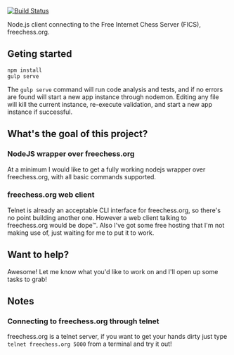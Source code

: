 [![Build Status](https://travis-ci.org/scripni/fics-core.svg?branch=master)](https://travis-ci.org/scripni/fics-core)

Node.js client connecting to the Free Internet Chess Server (FICS), freechess.org.

## Geting started

    npm install
    gulp serve

The `gulp serve` command will run code analysis and tests, and if no errors are
found will start a new app instance through nodemon. Editing any file will kill
the current instance, re-execute validation, and start a new app instance if
successful.

## What's the goal of this project?

### NodeJS wrapper over freechess.org
At a minimum I would like to get a fully working nodejs wrapper over
freechess.org, with all basic commands supported.

### freechess.org web client

Telnet is already an acceptable CLI interface for freechess.org, so there's no
point building another one. However a web client talking to freechess.org
would be dope™. Also I've got some free hosting that I'm not making use of,
just waiting for me to put it to work.

## Want to help?

Awesome! Let me know what you'd like to work on and  I'll open up some tasks to
grab!

## Notes

### Connecting to freechess.org through telnet

freechess.org is a telnet server, if you want to get your hands dirty just type
`telnet freechess.org 5000` from a terminal and try it out!